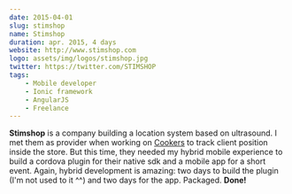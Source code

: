 ```yaml
---
date: 2015-04-01
slug: stimshop
name: Stimshop
duration: apr. 2015, 4 days
website: http://www.stimshop.com
logo: assets/img/logos/stimshop.jpg
twitter: https://twitter.com/STIMSHOP
tags:
    - Mobile developer
    - Ionic framework
    - AngularJS
    - Freelance
---
```


**Stimshop** is a company building a location system based on ultrasound. 
I met them as provider when working on [Cookers](#cookers) to track client position inside the store.
But this time, they needed my hybrid mobile experience to build a cordova plugin for their native sdk and a mobile app for a short event.
Again, hybrid development is amazing: two days to build the plugin (I'm not used to it ^^) and two days for the app. Packaged. **Done!**
